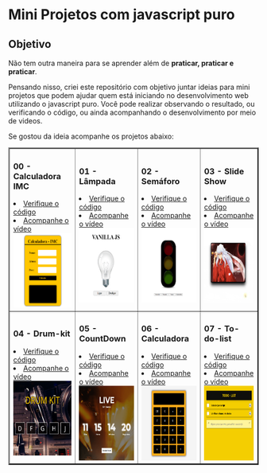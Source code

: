 # Mini Projetos com javascript puro

## Objetivo
Não tem outra maneira para se aprender além de **praticar, praticar e praticar**.

Pensando nisso, criei este repositório com objetivo juntar ideias para mini projetos que podem ajudar quem está iniciando no desenvolvimento web utilizando o javascript puro.
Você pode realizar observando o resultado, ou verificando o código, ou ainda acompanhando o desenvolvimento por meio de videos.

Se gostou da ideia acompanhe os projetos abaixo:

<table border="2">
  <tr>
    <td>
        <h3>00 - Calculadora IMC</h3>
        <li><a href="./00-imc/">Verifique o código</a></li>
        <li><a href="https://youtu.be/RacwEvoTz_Y">Acompanhe o vídeo</a></li>
        <a href="https://fernandoleonid.github.io/mini-projetos-js/00-imc/"><img src="./img/00-imc.gif" width="150px"; height="150px";></a>
    </td>
      <td>
        <h3>01 - Lâmpada</h3>
        <li><a href="./01-lamp/">Verifique o código</a></li>
        <li><a href="https://youtu.be/4r0zOW9Zn-Y">Acompanhe o vídeo</a></li>
        <a href="https://fernandoleonid.github.io/mini-projetos-js/01-lamp/"><img src="./img/01-lamp.gif" width="150px"; height="150px";></a>
    </td>
    <td>
      <h3>02 - Semáforo</h3>
      <li><a href="./02-semaforo/">Verifique o código</a></li>
      <li><a href="https://youtu.be/EujFSEsZsk4">Acompanhe o vídeo</a></li>
      <a href="https://fernandoleonid.github.io/mini-projetos-js/02-semaforo/"><img src="./img/02-semaforo.gif" width="150px"; height="150px";></a>
    </td>
    <td>
      <h3>03 - Slide Show</h3>
      <li><a href="./03-slideshow/">Verifique o código</a></li>
      <li><a href="https://youtu.be/csNYVAS2ex8">Acompanhe o vídeo</a></li>
      <a href="https://fernandoleonid.github.io/mini-projetos-js/03-slideshow/"><img src="./img/03-slideshow.gif" width="150px"; height="150px";></a>
    </td>
  </tr>
  <tr>
    <td>
      <h3>04 - Drum-kit</h3>
      <li><a href="./04-DRUM-KIT/">Verifique o código</a></li>
      <li><a href="https://youtu.be/2qA8tlJ24uQ">Acompanhe o vídeo</a></li>
      <a href="https://fernandoleonid.github.io/mini-projetos-js/04-DRUM-KIT/"><img src="./img/04-DRUM-KIT.gif" width="150px"; height="150px";></a>
    </td>
    <td>
      <h3>05 - CountDown</h3>
      <li><a href="./05-countdown/">Verifique o código</a></li>
      <li><a href="https://youtu.be/nmWrwFjiCvo">Acompanhe o vídeo</a></li>
      <a href="https://fernandoleonid.github.io/mini-projetos-js/05-countdown/"><img src="./img/05-countdown.gif" width="150px"; height="150px";></a>
    </td>
    <td>
      <h3>06 - Calculadora</h3>
      <li><a href="./06-Calculadora/">Verifique o código</a></li>
      <li><a href="https://youtu.be/oRZQ5EZOrQk">Acompanhe o vídeo</a></li>
      <a href="https://fernandoleonid.github.io/mini-projetos-js/06-Calculadora/"><img src="./img/06-Calculadora.gif" width="150px"; height="150px";></a>
    </td>
    <td>
      <h3>07 - To-do-list</h3>
      <li><a href="./07-todo-List/">Verifique o código</a></li>
      <li><a href="https://youtu.be/oGEYs52ZuHY">Acompanhe o vídeo</a></li>
      <a href="https://fernandoleonid.github.io/mini-projetos-js/07-todo-List/"><img src="./img/07-todo-List.gif" width="150px"; height="150px";></a>
    </td>
  </tr>
  
</table>